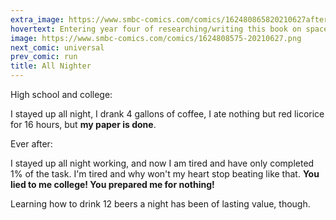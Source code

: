 ```yaml
---
extra_image: https://www.smbc-comics.com/comics/162480865820210627after.png
hovertext: Entering year four of researching/writing this book on space settlements...
image: https://www.smbc-comics.com/comics/1624808575-20210627.png
next_comic: universal
prev_comic: run
title: All Nighter
---
```


High school and college:

I stayed up all night, I drank 4 gallons of coffee, I ate nothing but red licorice for 16 hours, but **my paper is done**.

Ever after:

I stayed up all night working, and now I am tired and have only completed 1% of the task. I'm tired and why won't my heart stop beating like that. **You lied to me college! You prepared me for nothing!**

Learning how to drink 12 beers a night has been of lasting value, though.
